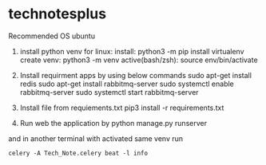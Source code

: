 # technotesplus

Recommended OS ubuntu

1. install python venv
    for linux:
    install:          python3 -m pip install virtualenv
    create venv:      python3 -m venv <any name for env>
    active(bash/zsh): source env/bin/activate

2. Install requirment apps by using below commands 
  sudo apt-get install redis
  sudo apt-get install rabbitmq-server
  sudo systemctl enable rabbitmq-server
  sudo systemctl start rabbitmq-server
  
3. Install file from requiements.txt 
        pip3 install -r requirements.txt
  
4. Run web the application by 
    python manage.py runserver
 
  and 
  in another terminal with activated same venv run
  
    celery -A Tech_Note.celery beat -l info




















